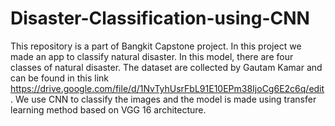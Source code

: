 # Disaster-Classification-using-CNN
This repository is a part of Bangkit Capstone project. In this project we made an app to classify natural disaster. In this model, there are four classes of natural disaster. The dataset are collected by Gautam Kamar and can be found in this link https://drive.google.com/file/d/1NvTyhUsrFbL91E10EPm38IjoCg6E2c6q/edit . We use CNN to classify the images and the model is made using transfer learning method based on VGG 16 architecture.
